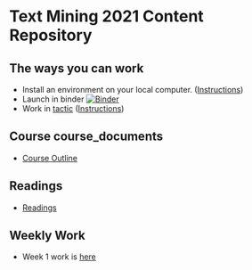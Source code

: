 
# Text Mining 2021 Content Repository

## The ways you can work

* Install an environment on your local computer. ([Instructions](course_documents/install_jupyter_notebook.md))
* Launch in binder [![Binder](https://mybinder.org/badge_logo.svg)](https://mybinder.org/v2/gh/bsherin/text_mining_2021/main?urlpath=git-pull%3Frepo%3Dhttps%253A%252F%252Fgithub.com%252Fbsherin%252Ftext_mining_content%26urlpath%3Dlab%252Ftree%252Ftext_mining_content%252F%26branch%3Dmain)
* Work in [tactic](https://tactic.northwestern.edu) ([Instructions](course_documents/getting_started_with_tactic.md))

## Course course_documents
* [Course Outline](course_documents/course_outline.md)

## Readings
* [Readings](readings/readings.md)

## Weekly Work
* Week 1 work is [here](course_documents/week_1_tasks.md)
